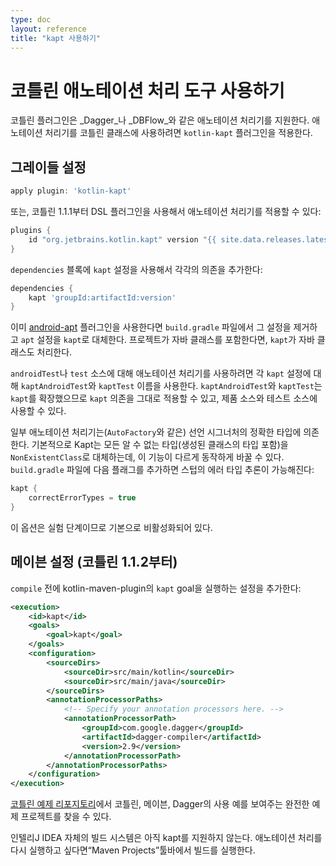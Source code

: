 ```yaml
---
type: doc
layout: reference
title: "kapt 사용하기"
---
```


# 코틀린 애노테이션 처리 도구 사용하기

코틀린 플러그인은 _Dagger_나 _DBFlow_와 같은 애노테이션 처리기를 지원한다.
애노테이션 처리기를 코틀린 클래스에 사용하려면 `kotlin-kapt` 플러그인을 적용한다.

## 그레이들 설정

``` groovy
apply plugin: 'kotlin-kapt'
```

또는, 코틀린 1.1.1부터 DSL 플러그인을 사용해서 애노테이션 처리기를 적용할 수 있다:

``` groovy
plugins {
    id "org.jetbrains.kotlin.kapt" version "{{ site.data.releases.latest.version }}"
}
```

`dependencies` 블록에 `kapt` 설정을 사용해서 각각의 의존을 추가한다:

``` groovy
dependencies {
    kapt 'groupId:artifactId:version'
}
```

이미 [android-apt](https://bitbucket.org/hvisser/android-apt) 플러그인을 사용한다면 `build.gradle` 파일에서 그 설정을 제거하고
 `apt` 설정을 `kapt`로 대체한다.
프로젝트가 자바 클래스를 포함한다면, `kapt`가 자바 클래스도 처리한다.

`androidTest`나 `test` 소스에 대해 애노테이션 처리기를 사용하려면
각 `kapt` 설정에 대해 `kaptAndroidTest`와 `kaptTest` 이름을 사용한다.
`kaptAndroidTest`와 `kaptTest`는 `kapt`를 확장했으므로 `kapt` 의존을 그대로 적용할 수 있고, 
제품 소스와 테스트 소스에 사용할 수 있다.
 
일부 애노테이션 처리기는(`AutoFactory`와 같은) 선언 시그너처의 정확한 타입에 의존한다.
기본적으로 Kapt는 모든 알 수 없는 타입(생성된 클래스의 타입 포함)을 `NonExistentClass`로 대체하는데,
이 기능이 다르게 동작하게 바꿀 수 있다.
`build.gradle` 파일에 다음 플래그를 추가하면 스텁의 에러 타입 추론이 가능해진다:

``` groovy
kapt {
    correctErrorTypes = true
}
```

이 옵션은 실험 단계이므로 기본으로 비활성화되어 있다.


## 메이븐 설정 (코틀린 1.1.2부터)

`compile` 전에 kotlin-maven-plugin의 `kapt` goal을 실행하는 설정을 추가한다: 

```xml
<execution>
    <id>kapt</id>
    <goals>
        <goal>kapt</goal>
    </goals>
    <configuration>
        <sourceDirs>
            <sourceDir>src/main/kotlin</sourceDir>
            <sourceDir>src/main/java</sourceDir>
        </sourceDirs>
        <annotationProcessorPaths>
            <!-- Specify your annotation processors here. -->
            <annotationProcessorPath>
                <groupId>com.google.dagger</groupId>
                <artifactId>dagger-compiler</artifactId>
                <version>2.9</version>
            </annotationProcessorPath>
        </annotationProcessorPaths>
    </configuration>
</execution>
```
 
[코틀린 예제 리포지토리](https://github.com/JetBrains/kotlin-examples/tree/master/maven/dagger-maven-example)에서
코틀린, 메이븐, Dagger의 사용 예를 보여주는 완전한 예제 프로젝트를 찾을 수 있다.

인텔리J IDEA 자체의 빌드 시스템은 아직 kapt를 지원하지 않는다.
애노테이션 처리를 다시 실행하고 싶다면“Maven Projects”툴바에서 빌드를 실행한다.
